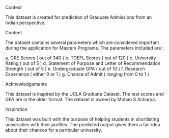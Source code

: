 
Context

This dataset is created for prediction of Graduate Admissions from an Indian perspective.


Content

The dataset contains several parameters which are considered important during the application for Masters Programs.
The parameters included are :

a. GRE Scores ( out of 340 )
b. TOEFL Scores ( out of 120 )
c. University Rating ( out of 5 )
d. Statement of Purpose and Letter of Recommendation Strength ( out of 5 )
e. Undergraduate GPA ( out of 10 )
f. Research Experience ( either 0 or 1 )
g. Chance of Admit ( ranging from 0 to 1 )


Acknowledgements

This dataset is inspired by the UCLA Graduate Dataset. The test scores and GPA are in the older format.
The dataset is owned by Mohan S Acharya.

Inspiration

This dataset was built with the purpose of helping students in shortlisting universities with their profiles. The predicted output gives them a fair idea about their chances for a particular university.
